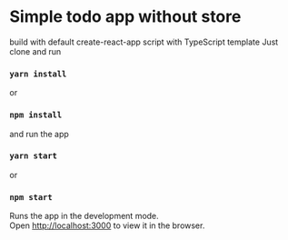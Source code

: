 # Simple todo app without store
build with default create-react-app script with TypeScript template 
Just clone and run

### `yarn install`
or 
### `npm install`

and run the app

### `yarn start`
or 
### `npm start`

Runs the app in the development mode.\
Open [http://localhost:3000](http://localhost:3000) to view it in the browser.

